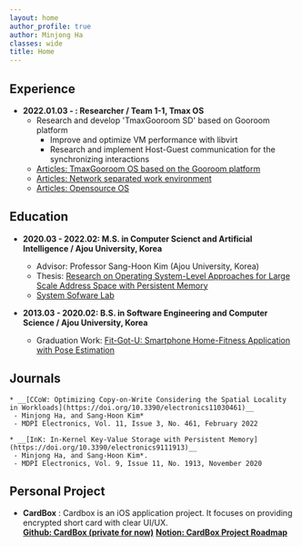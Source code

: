```yaml
---
layout: home
author_profile: true
author: Minjong Ha
classes: wide
title: Home
---
```


## Experience
  * __2022.01.03 - : Researcher / Team 1-1, Tmax OS__
     - Research and develop 'TmaxGooroom SD' based on Gooroom platform
	    - Improve and optimize VM performance with libvirt
		- Research and implement Host-Guest communication for the synchronizing interactions
	 - [Articles: TmaxGooroom OS based on the Gooroom platform](https://www.techm.kr/news/articleView.html?idxno=94396)
	 - [Articles: Network separated work environment](http://www.dt.co.kr/contents.html?article_no=2022022102109931650003&ref=naver)
	 - [Articles: Opensource OS ](http://it.chosun.com/site/data/html_dir/2022/02/23/2022022301994.html)


## Education
  * __2020.03 - 2022.02: M.S. in Computer Scienct and Artificial Intelligence / Ajou University, Korea__
     - Advisor: Professor Sang-Hoon Kim (Ajou University, Korea)
	 - Thesis: [Research on Operating System-Level Approaches for Large Scale Address Space with Persistent Memory](https://dcoll.ajou.ac.kr/dcollection/srch/srchDetail/000000031395)
	 - [System Sofware Lab](https://sslab.ajou.ac.kr/)

  * __2013.03 - 2020.02: B.S. in Software Engineering and Computer Science / Ajou University, Korea__
     - Graduation Work: [Fit-Got-U: Smartphone Home-Fitness Application with Pose Estimation](https://github.com/minjong-ha/Fit-Got-U)


## Journals
    * __[CCoW: Optimizing Copy-on-Write Considering the Spatial Locality in Workloads](https://doi.org/10.3390/electronics11030461)__
     - Minjong Ha, and Sang-Hoon Kim*
	 - MDPI Electronics, Vol. 11, Issue 3, No. 461, February 2022

	* __[InK: In-Kernel Key-Value Storage with Persistent Memory](https://doi.org/10.3390/electronics9111913)__
	 - Minjong Ha, and Sang-Hoon Kim*.
	 - MDPI Electronics, Vol. 9, Issue 11, No. 1913, November 2020



## Personal Project
  * __CardBox__
  : Cardbox is an iOS application project. It focuses on providing encrypted short card with clear UI/UX.  
  __[Github: CardBox (private for now)](https://github.com/minjong-ha/cardbox)__
  __[Notion: CardBox Project Roadmap](https://www.notion.so/CardBox-bb5bce7e77c8452887465d6e9a5a35fd)__

